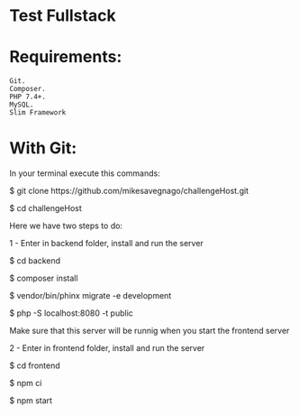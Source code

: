 # Test Fullstack

# Requirements:

    Git.
    Composer.
    PHP 7.4+.
    MySQL.
    Slim Framework
    
# With Git:

In your terminal execute this commands:

<p>$ git clone https://github.com/mikesavegnago/challengeHost.git </p>
<p>$ cd challengeHost</p>

<p>Here we have two steps to do:</p>

<p>1 - Enter in backend folder, install and run the server</p>
<p>$ cd backend</p>
<p>$ composer install</p>
<p>$ vendor/bin/phinx migrate -e development</p>
<p>$ php -S localhost:8080 -t public</p>
<p>Make sure that this server will be runnig when you start the frontend server</p>

<p>2 - Enter in frontend folder, install and run the server</p>
<p>$ cd frontend</p>
<p>$ npm ci</p>
<p>$ npm start</p>

